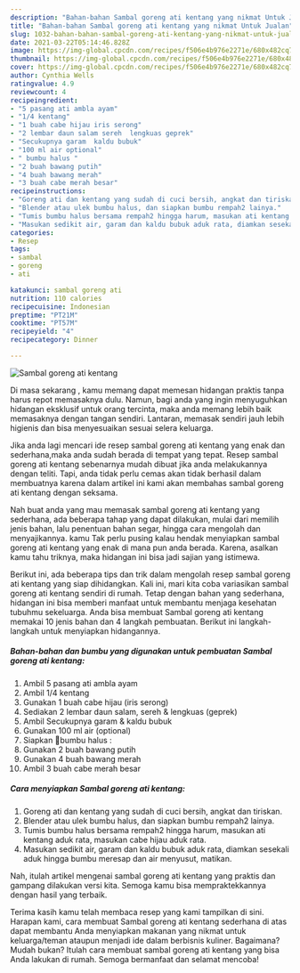 ```yaml
---
description: "Bahan-bahan Sambal goreng ati kentang yang nikmat Untuk Jualan"
title: "Bahan-bahan Sambal goreng ati kentang yang nikmat Untuk Jualan"
slug: 1032-bahan-bahan-sambal-goreng-ati-kentang-yang-nikmat-untuk-jualan
date: 2021-03-22T05:14:46.828Z
image: https://img-global.cpcdn.com/recipes/f506e4b976e2271e/680x482cq70/sambal-goreng-ati-kentang-foto-resep-utama.jpg
thumbnail: https://img-global.cpcdn.com/recipes/f506e4b976e2271e/680x482cq70/sambal-goreng-ati-kentang-foto-resep-utama.jpg
cover: https://img-global.cpcdn.com/recipes/f506e4b976e2271e/680x482cq70/sambal-goreng-ati-kentang-foto-resep-utama.jpg
author: Cynthia Wells
ratingvalue: 4.9
reviewcount: 4
recipeingredient:
- "5 pasang ati ambla ayam"
- "1/4 kentang"
- "1 buah cabe hijau iris serong"
- "2 lembar daun salam sereh  lengkuas geprek"
- "Secukupnya garam  kaldu bubuk"
- "100 ml air optional"
- " bumbu halus "
- "2 buah bawang putih"
- "4 buah bawang merah"
- "3 buah cabe merah besar"
recipeinstructions:
- "Goreng ati dan kentang yang sudah di cuci bersih, angkat dan tiriskan."
- "Blender atau ulek bumbu halus, dan siapkan bumbu rempah2 lainya."
- "Tumis bumbu halus bersama rempah2 hingga harum, masukan ati kentang aduk rata, masukan cabe hijau aduk rata."
- "Masukan sedikit air, garam dan kaldu bubuk aduk rata, diamkan sesekali aduk hingga bumbu meresap dan air menyusut, matikan."
categories:
- Resep
tags:
- sambal
- goreng
- ati

katakunci: sambal goreng ati 
nutrition: 110 calories
recipecuisine: Indonesian
preptime: "PT21M"
cooktime: "PT57M"
recipeyield: "4"
recipecategory: Dinner

---
```



![Sambal goreng ati kentang](https://img-global.cpcdn.com/recipes/f506e4b976e2271e/680x482cq70/sambal-goreng-ati-kentang-foto-resep-utama.jpg)

Di masa  sekarang , kamu memang dapat memesan hidangan praktis tanpa harus repot memasaknya dulu. Namun, bagi anda yang ingin menyuguhkan hidangan eksklusif untuk orang tercinta, maka anda memang lebih baik memasaknya dengan tangan sendiri. Lantaran, memasak sendiri jauh lebih higienis dan bisa menyesuaikan sesuai selera keluarga.

Jika anda lagi mencari ide resep sambal goreng ati kentang yang enak dan sederhana,maka anda sudah berada di tempat yang tepat. Resep sambal goreng ati kentang  sebenarnya mudah dibuat jika anda melakukannya dengan teliti. Tapi, anda tidak perlu cemas akan tidak berhasil dalam membuatnya 
karena dalam artikel ini kami akan membahas sambal goreng ati kentang dengan seksama.  



Nah buat anda yang mau memasak sambal goreng ati kentang yang sederhana, ada beberapa tahap yang dapat dilakukan, mulai dari memilih jenis bahan, lalu penentuan bahan segar, hingga cara mengolah dan menyajikannya. kamu Tak perlu pusing kalau hendak menyiapkan sambal goreng ati kentang yang enak di mana pun anda berada. Karena, asalkan kamu  tahu triknya, maka hidangan ini bisa jadi sajian yang istimewa.

Berikut ini, ada beberapa tips dan trik dalam mengolah resep sambal goreng ati kentang yang siap dihidangkan. Kali ini, mari kita coba variasikan sambal goreng ati kentang sendiri di rumah. Tetap dengan bahan yang sederhana, hidangan ini bisa memberi manfaat untuk membantu menjaga kesehatan tubuhmu sekeluarga. Anda bisa membuat Sambal goreng ati kentang memakai 10 jenis bahan dan 4 langkah pembuatan. Berikut ini langkah-langkah untuk menyiapkan hidangannya.

<!--inarticleads1-->

##### Bahan-bahan dan bumbu yang digunakan untuk pembuatan Sambal goreng ati kentang:

1. Ambil 5 pasang ati ambla ayam
1. Ambil 1/4 kentang
1. Gunakan 1 buah cabe hijau (iris serong)
1. Sediakan 2 lembar daun salam, sereh &amp; lengkuas (geprek)
1. Ambil Secukupnya garam &amp; kaldu bubuk
1. Gunakan 100 ml air (optional)
1. Siapkan  📍bumbu halus :
1. Gunakan 2 buah bawang putih
1. Gunakan 4 buah bawang merah
1. Ambil 3 buah cabe merah besar




<!--inarticleads2-->

##### Cara menyiapkan Sambal goreng ati kentang:

1. Goreng ati dan kentang yang sudah di cuci bersih, angkat dan tiriskan.
1. Blender atau ulek bumbu halus, dan siapkan bumbu rempah2 lainya.
1. Tumis bumbu halus bersama rempah2 hingga harum, masukan ati kentang aduk rata, masukan cabe hijau aduk rata.
1. Masukan sedikit air, garam dan kaldu bubuk aduk rata, diamkan sesekali aduk hingga bumbu meresap dan air menyusut, matikan.




Nah, itulah artikel mengenai  sambal goreng ati kentang  yang praktis dan gampang dilakukan versi kita. Semoga kamu bisa mempraktekkannya dengan hasil yang terbaik. 

Terima kasih kamu telah membaca resep yang kami tampilkan di sini. Harapan kami, cara membuat  Sambal goreng ati kentang sederhana di atas dapat membantu Anda menyiapkan makanan yang nikmat untuk keluarga/teman ataupun menjadi ide dalam berbisnis kuliner. Bagaimana? Mudah bukan? Itulah cara membuat sambal goreng ati kentang yang bisa Anda lakukan di rumah. Semoga bermanfaat dan selamat mencoba!

